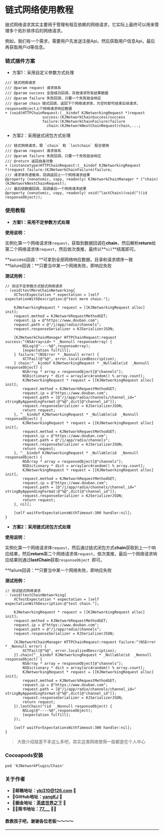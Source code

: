 # 链式网络使用教程

链式网络请求其实主要用于管理有相互依赖的网络请求，它实际上最终可以用来管理多个拓扑排序后的网络请求。

例如，我们有一个需求，需要用户先发送注册Api，然后获取用户信息Api，最后再获取用户id等信息。

### 链式插件方案

- 方案1：采用自定义参数方式处理

```
/// 链式网络请求
/// @param request 请求体系
/// @param success 全部成功回调，存放请求所有结果数据
/// @param failure 失败回调，只要一个失败就会响应
/// @param chain 链式回调，返回下个网络请求体，为空时即可结束后续请求，responseObject上个网络请求响应数据
+ (void)HTTPChainRequest:(__kindof KJNetworkingRequest *)request
                 success:(KJNetworkChainSuccess)success
                 failure:(KJNetworkChainFailure)failure
                   chain:(KJNetworkNextChainRequest)chain,...;
```

- 方案2：采用链式闭包方式处理

```
/// 链式网络请求，需 `chain` 和 `lastchain` 配合使用
/// @param request 请求体系
/// @param failure 失败回调，只要一个失败就会响应
/// @return 返回自身对象
+ (instancetype)HTTPChainRequest:(__kindof KJNetworkingRequest *)request failure:(KJNetworkChainFailure)failure;
/// 请求体传递载体，回调返回上一个网络请求结果
@property (nonatomic, copy, readonly) KJNetworkChainManager * (^chain)(KJNetworkNextChainRequest);
/// 最后链数据回调，回调最后一个网络请求结果
@property (nonatomic, copy, readonly) void(^lastChain)(void(^)(id responseObject));
```

### 使用教程

- **方案1：采用不定参数方式处理**

**使用说明：**

实例化第一个网络请求体`request`，获取到数据回调在**chain**，然后解析**return**给第二个网络请求体`request`，然后依次类推，最终以**`nil`**结尾即可。

**success回调：**可拿到全部网络响应数据，目录和请求顺序一致  
**failure回调：**只要当中某一个网络失败，即响应失败

**测试用例：**

```
// 测试不定参数方式链式网络请求
- (void)testMoreChainNetworking{
    XCTestExpectation * expectation = [self expectationWithDescription:@"test more chain."];
    
    KJNetworkingRequest * request = [[KJNetworkingRequest alloc] init];
    request.method = KJNetworkRequestMethodGET;
    request.ip = @"https://www.douban.com";
    request.path = @"/j/app/radio/channels";
    request.responseSerializer = KJSerializerJSON;
    
    [KJNetworkChainManager HTTPChainRequest:request success:^(NSArray<id> * _Nonnull responseArray) {
        NSLog(@"----%@",responseArray);
        [expectation fulfill];
    } failure:^(NSError * _Nonnull error) {
        XCTFail(@"%@", error.localizedDescription);
    } chain:^__kindof KJNetworkingRequest * _Nullable(id  _Nonnull responseObject) {
        NSArray * array = responseObject[@"channels"];
        NSDictionary * dict = array[arc4random() % array.count];
        KJNetworkingRequest * request = [[KJNetworkingRequest alloc] init];
        request.method = KJNetworkRequestMethodGET;
        request.ip = @"https://www.douban.com";
        request.path = [@"/j/app/radio/channels/channel_id=" stringByAppendingFormat:@"%@",dict[@"channel_id"]];
        request.responseSerializer = KJSerializerJSON;
        return request;
    }, ^__kindof KJNetworkingRequest * _Nullable(id  _Nonnull responseObject) {
        KJNetworkingRequest * request = [[KJNetworkingRequest alloc] init];
        request.method = KJNetworkRequestMethodGET;
        request.ip = @"https://www.douban.com";
        request.path = @"/j/app/radio/channels";
        request.responseSerializer = KJSerializerJSON;
        return request;
    }, ^__kindof KJNetworkingRequest * _Nullable(id  _Nonnull responseObject) {
        NSArray * array = responseObject[@"channels"];
        NSDictionary * dict = array[arc4random() % array.count];
        KJNetworkingRequest * request = [[KJNetworkingRequest alloc] init];
        request.method = KJNetworkRequestMethodGET;
        request.ip = @"https://www.douban.com";
        request.path = [@"/j/app/radio/channels/channel_id=" stringByAppendingFormat:@"%@",dict[@"channel_id"]];
        request.responseSerializer = KJSerializerJSON;
        return request;
    }, nil];
    
    [self waitForExpectationsWithTimeout:300 handler:nil];
}
```

- **方案2：采用链式闭包方式处理**

**使用说明：**

实例化第一个网络请求体`request`，然后通过链式闭包方式**chain**获取到上一个响应结果，然后**return**第二个网络请求体`request`，依次类推，最后一个网络请求响应结果则通过**lastChain**获取`responseObject `即可。

**failure回调：**只要当中某一个网络失败，即响应失败

**测试用例：**

```
// 测试链式网络请求
- (void)testChainNetworking{
    XCTestExpectation * expectation = [self expectationWithDescription:@"test chain."];
    
    KJNetworkingRequest * request = [[KJNetworkingRequest alloc] init];
    request.method = KJNetworkRequestMethodGET;
    request.ip = @"https://www.douban.com";
    request.path = @"/j/app/radio/channels";
    request.responseSerializer = KJSerializerJSON;
    
    [KJNetworkChainManager HTTPChainRequest:request failure:^(NSError * _Nonnull error) {
        XCTFail(@"%@", error.localizedDescription);
    }].chain(^__kindof KJNetworkingRequest * _Nullable(id  _Nonnull responseObject) {
        NSArray * array = responseObject[@"channels"];
        NSDictionary * dict = array[arc4random() % array.count];
        KJNetworkingRequest * request = [[KJNetworkingRequest alloc] init];
        request.method = KJNetworkRequestMethodGET;
        request.ip = @"https://www.douban.com";
        request.path = [@"/j/app/radio/channels/channel_id=" stringByAppendingFormat:@"%@",dict[@"channel_id"]];
        request.responseSerializer = KJSerializerJSON;
        return request;
    }).lastChain(^(id  _Nonnull responseObject) {
        NSLog(@"----%@",responseObject);
        [expectation fulfill];
    });
    
    [self waitForExpectationsWithTimeout:300 handler:nil];
}
```

> 大致介绍就差不多这么多吧，其实这类网络使用一般都是在个人中心

### Cocoapods安装
```
pod 'KJNetworkPlugin/Chain'
```

### 关于作者
- 🎷**邮箱地址：[ykj310@126.com](ykj310@126.com) 🎷**
- 🎸**GitHub地址：[yangKJ](https://github.com/yangKJ) 🎸**
- 🎺**掘金地址：[茶底世界之下](https://juejin.cn/user/1987535102554472/posts) 🎺**
- 🚴🏻**简书地址：[77___](https://www.jianshu.com/u/c84c00476ab6) 🚴🏻**

#### 救救孩子吧，谢谢各位老板～～～～

-----
